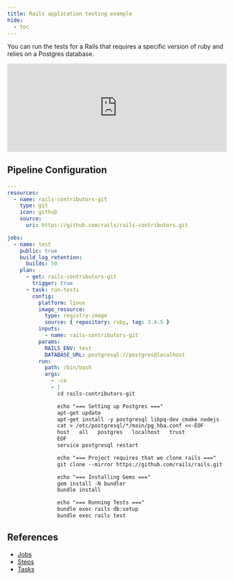```yaml
---
title: Rails application testing example
hide:
  - toc
---
```


You can run the tests for a Rails that requires a specific version of ruby and relies on a Postgres database.

<div>
  <div style="position:relative;padding-top:40%;">
    <iframe src="https://ci.concourse-ci.org/teams/examples/pipelines/rails" allowfullscreen
      style="position:absolute;top:0;left:0;width:100%;height:100%;border:0"></iframe>
  </div>
</div>

## Pipeline Configuration

```yaml
---
resources:
  - name: rails-contributors-git
    type: git
    icon: github
    source:
      uri: https://github.com/rails/rails-contributors.git

jobs:
  - name: test
    public: true
    build_log_retention:
      builds: 50
    plan:
      - get: rails-contributors-git
        trigger: true
      - task: run-tests
        config:
          platform: linux
          image_resource:
            type: registry-image
            source: { repository: ruby, tag: 3.4.5 }
          inputs:
            - name: rails-contributors-git
          params:
            RAILS_ENV: test
            DATABASE_URL: postgresql://postgres@localhost
          run:
            path: /bin/bash
            args:
              - -ce
              - |
                cd rails-contributors-git

                echo "=== Setting up Postgres ==="
                apt-get update
                apt-get install -y postgresql libpq-dev cmake nodejs
                cat > /etc/postgresql/*/main/pg_hba.conf <<-EOF
                host   all   postgres   localhost   trust
                EOF
                service postgresql restart

                echo "=== Project requires that we clone rails ==="
                git clone --mirror https://github.com/rails/rails.git

                echo "=== Installing Gems ==="
                gem install -N bundler
                bundle install

                echo "=== Running Tests ==="
                bundle exec rails db:setup
                bundle exec rails test
```

## References

* [Jobs](https://concourse-ci.org/jobs.html)
* [Steps](https://concourse-ci.org/steps.html)
* [Tasks](https://concourse-ci.org/tasks.html)